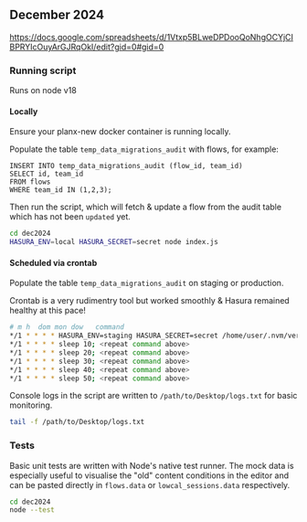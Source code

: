 ## December 2024

https://docs.google.com/spreadsheets/d/1Vtxp5BLweDPDooQoNhgOCYjCIBPRYIcOuyArGJRqOkI/edit?gid=0#gid=0

### Running script

Runs on node v18

#### Locally

Ensure your planx-new docker container is running locally.

Populate the table `temp_data_migrations_audit` with flows, for example:

```psql
INSERT INTO temp_data_migrations_audit (flow_id, team_id)
SELECT id, team_id
FROM flows 
WHERE team_id IN (1,2,3); 
```

Then run the script, which will fetch & update a flow from the audit table which has not been `updated` yet.

```sh
cd dec2024
HASURA_ENV=local HASURA_SECRET=secret node index.js
```

#### Scheduled via crontab

Populate the table `temp_data_migrations_audit` on staging or production.

Crontab is a very rudimentry tool but worked smoothly & Hasura remained healthy at this pace!

```sh
# m h  dom mon dow   command
*/1 * * * * HASURA_ENV=staging HASURA_SECRET=secret /home/user/.nvm/versions/node/v18.16.1/bin/node /path/to/planx-data-migrations/dec2024/index.js >> /path/to/Desktop/logs.txt 2>&1
*/1 * * * * sleep 10; <repeat command above>
*/1 * * * * sleep 20; <repeat command above>
*/1 * * * * sleep 30; <repeat command above>
*/1 * * * * sleep 40; <repeat command above>
*/1 * * * * sleep 50; <repeat command above>
```

Console logs in the script are written to `/path/to/Desktop/logs.txt` for basic monitoring.

```sh
tail -f /path/to/Desktop/logs.txt
``` 

### Tests

Basic unit tests are written with Node's native test runner. The mock data is especially useful to visualise the "old" content conditions in the editor and can be pasted directly in `flows.data` or `lowcal_sessions.data` respectively.

```sh
cd dec2024
node --test
```
